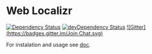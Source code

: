 # Web Localizr

[![Dependency Status](https://david-dm.org/langpavel/weblocalizr.png)](https://david-dm.org/langpavel/weblocalizr) [![devDependency Status](https://david-dm.org/langpavel/weblocalizr/dev-status.png)](https://david-dm.org/langpavel/weblocalizr#info=devDependencies)
[![Gitter](https://badges.gitter.im/Join Chat.svg)](https://gitter.im/langpavel/weblocalizr?utm_source=badge&utm_medium=badge&utm_campaign=pr-badge&utm_content=badge)


For instalation and usage see [doc](doc/index.md).
